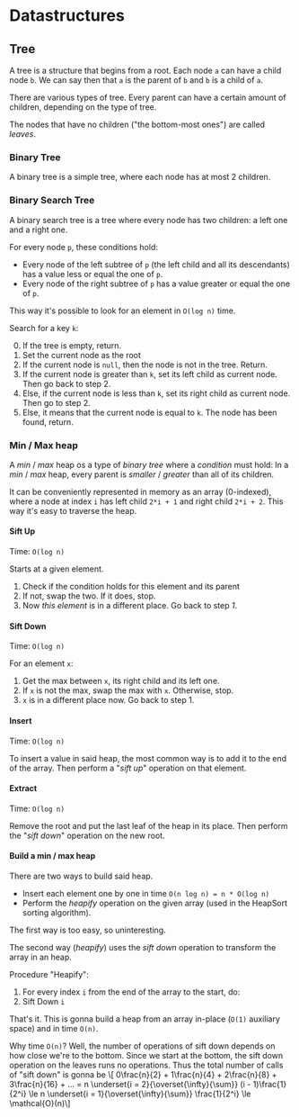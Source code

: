 # Datastructures

## Tree

A tree is a structure that begins from a root. Each node `a` can have a child node `b`. We can say then that
`a` is the parent of `b` and `b` is a child of `a`.

There are various types of tree. Every parent can have a certain amount of children, depending on
the type of tree.

The nodes that have no children ("the bottom-most ones") are called _leaves_.

### Binary Tree

A binary tree is a simple tree, where each node has at most 2 children.

### Binary Search Tree

A binary search tree is a tree where every node has two children: a left one and a right one.

For every node `p`, these conditions hold:

- Every node of the left subtree of `p` (the left child and all its descendants) has a value
  less or equal the one of `p`.
- Every node of the right subtree of `p` has a value greater or equal the one of `p`.

This way it's possible to look for an element in `O(log n)` time.

Search for a key `k`:

0. If the tree is empty, return.
1. Set the current node as the root
2. If the current node is `null`, then the node is not in the tree. Return.
3. If the current node is greater than `k`, set its left child as current node. Then go back to step 2.
4. Else, if the current node is less than `k`, set its right child as current node. Then go to step 2.
5. Else, it means that the current node is equal to `k`. The node has been found, return.

### Min / Max heap

A _min_ / _max_ heap os a type of _binary tree_ where a _condition_ must hold:
In a _min_ / _max_ heap, every parent is _smaller_ / _greater_ than all of its children.

It can be conveniently represented in memory as an array (0-indexed), where a node at index `i` has
left child `2*i + 1` and right child `2*i + 2`. This way it's easy to traverse the heap.

#### Sift Up

Time: `O(log n)`

Starts at a given element.
1. Check if the condition holds for this element and its parent
2. If not, swap the two. If it does, stop.
3. Now _this element_ is in a different place. Go back to step _1_.

#### Sift Down

Time: `O(log n)`

For an element `x`:
1. Get the max between `x`, its right child and its left one.
2. If `x` is not the max, swap the max with `x`. Otherwise, stop.
3. `x` is in a different place now. Go back to step 1.

#### Insert

Time: `O(log n)`

To insert a value in said heap, the most common way is to add it to the end of the array. Then perform a
"_sift up_" operation on that element.

#### Extract

Time: `O(log n)`

Remove the root and put the last leaf of the heap in its place. Then perform the "_sift down_" operation on the new root.

#### Build a min / max heap

There are two ways to build said heap.

- Insert each element one by one in time `O(n log n) = n * O(log n)`
- Perform the _heapify_ operation on the given array (used in the HeapSort sorting algorithm).

The first way is too easy, so uninteresting.

The second way (_heapify_) uses the _sift down_ operation to transform the array in an heap.

Procedure "Heapify":
1. For every index `i` from the end of the array to the start, do:
2. Sift Down `i`

That's it. This is gonna build a heap from an array in-place (`O(1)` auxiliary space) and in time `O(n)`.

Why time `O(n)`? Well, the number of operations of sift down depends on how close we're to the bottom.
Since we start at the bottom, the sift down operation on the leaves runs no operations.
Thus the total number of calls of "sift down" is gonna be
\\[ 0\frac{n}{2} + 1\frac{n}{4} + 2\frac{n}{8} + 3\frac{n}{16} + ... = n \underset{i = 2}{\overset{\infty}{\sum}} (i - 1)\frac{1}{2^i} \le n \underset{i = 1}{\overset{\infty}{\sum}} \frac{1}{2^i} \le \mathcal{O}(n)\\]
